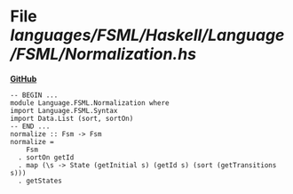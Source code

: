 # File _languages/FSML/Haskell/Language/FSML/Normalization.hs_
**[GitHub](https://github.com/softlang/yas/blob/master/languages/FSML/Haskell/Language/FSML/Normalization.hs)**
```
-- BEGIN ...
module Language.FSML.Normalization where
import Language.FSML.Syntax
import Data.List (sort, sortOn)
-- END ...
normalize :: Fsm -> Fsm
normalize =
    Fsm
  . sortOn getId
  . map (\s -> State (getInitial s) (getId s) (sort (getTransitions s)))
  . getStates
```
